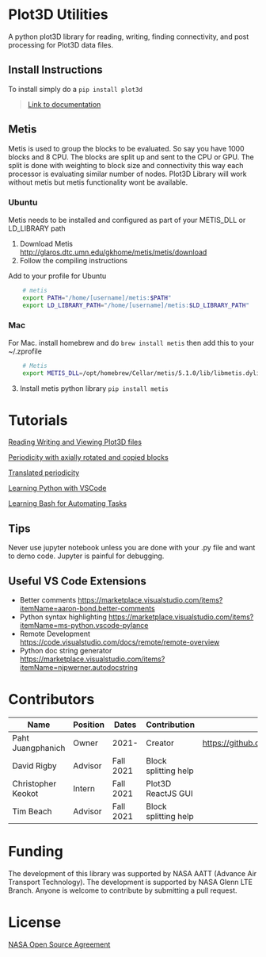 # Plot3D Utilities
A python plot3D library for reading, writing, finding connectivity, and post processing for Plot3D data files. 

## Install Instructions
To install simply do a `pip install plot3d` 

> [Link to documentation](https://nasa.github.io/Plot3D_utilities/_build/html/)

## Metis
Metis is used to group the blocks to be evaluated. So say you have 1000 blocks and 8 CPU. The blocks are split up and sent to the CPU or GPU. The split is done with weighting to block size and connectivity this way each processor is evaluating similar number of nodes. Plot3D Library will work without metis but metis functionality wont be available. 

### Ubuntu 
Metis needs to be installed and configured as part of your METIS_DLL or LD_LIBRARY path 

1. Download Metis http://glaros.dtc.umn.edu/gkhome/metis/metis/download 
2. Follow the compiling instructions

Add to your profile for Ubuntu
```bash
    # metis
    export PATH="/home/[username]/metis:$PATH"
    export LD_LIBRARY_PATH="/home/[username]/metis:$LD_LIBRARY_PATH"
```
### Mac
For Mac. install homebrew and do `brew install metis` then add this to your ~/.zprofile 
```bash
    # Metis
    export METIS_DLL=/opt/homebrew/Cellar/metis/5.1.0/lib/libmetis.dylib
```

3. Install metis python library `pip install metis`

# Tutorials
[Reading Writing and Viewing Plot3D files](https://colab.research.google.com/github/nasa/Plot3D_utilities/blob/main/colab/Plot3D_SplitBlocksExample.ipynb)

[Periodicity with axially rotated and copied blocks](https://colab.research.google.com/github/nasa/Plot3D_utilities/blob/main/colab/Plot3D_AxialDuplication.ipynb)

[Translated periodicity](https://colab.research.google.com/github/nasa/Plot3D_utilities/blob/main/colab/Plot3D_TranslatedPeriodicity.ipynb)

[Learning Python with VSCode](https://www.youtube.com/watch?v=lZiK9e8b21M) 

[Learning Bash for Automating Tasks](https://www.youtube.com/watch?v=oxuRxtrO2Ag) 

## Tips
Never use jupyter notebook unless you are done with your .py file and want to demo code. Jupyter is painful for debugging. 
## Useful VS Code Extensions
- Better comments https://marketplace.visualstudio.com/items?itemName=aaron-bond.better-comments 
- Python syntax highlighting https://marketplace.visualstudio.com/items?itemName=ms-python.vscode-pylance 
- Remote Development https://code.visualstudio.com/docs/remote/remote-overview
- Python doc string generator https://marketplace.visualstudio.com/items?itemName=njpwerner.autodocstring 


# Contributors
| Name               	| Position 	| Dates     	| Contribution                              	|                             	|
|--------------------	|----------	|-----------	|-------------------------------------------	|-----------------------------	|
| Paht Juangphanich  	| Owner    	| 2021-     	| Creator                                   	| https://github.com/pjuangph 	|
| David Rigby        	| Advisor  	| Fall 2021 	| Block splitting help                      	|                             	|
| Christopher Keokot 	| Intern   	| Fall 2021 	| Plot3D ReactJS GUI                         	|                             	|
| Tim Beach          	| Advisor  	| Fall 2021 	| Block splitting help             	|                             	|


# Funding
The development of this library was supported by NASA AATT (Advance Air Transport Technology). The development is supported by NASA Glenn LTE Branch. Anyone is welcome to contribute by submitting a pull request. 

# License
[NASA Open Source Agreement](https://opensource.org/licenses/NASA-1.3)
